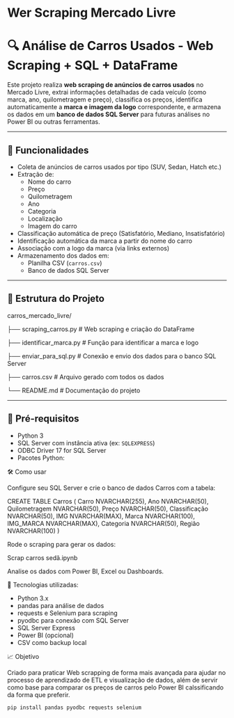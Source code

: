 # Wer Scraping Mercado Livre

# 🔍 Análise de Carros Usados - Web Scraping + SQL + DataFrame

Este projeto realiza **web scraping de anúncios de carros usados** no Mercado Livre, extrai informações detalhadas de cada veículo (como marca, ano, quilometragem e preço), classifica os preços, identifica automaticamente a **marca e imagem da logo** correspondente, e armazena os dados em um **banco de dados SQL Server** para futuras análises no Power BI ou outras ferramentas.

---

## 🚗 Funcionalidades

- Coleta de anúncios de carros usados por tipo (SUV, Sedan, Hatch etc.)
- Extração de:
  - Nome do carro
  - Preço
  - Quilometragem
  - Ano
  - Categoria
  - Localização
  - Imagem do carro
- Classificação automática de preço (Satisfatório, Mediano, Insatisfatório)
- Identificação automática da marca a partir do nome do carro
- Associação com a logo da marca (via links externos)
- Armazenamento dos dados em:
  - Planilha CSV (`carros.csv`)
  - Banco de dados SQL Server

---

## 📂 Estrutura do Projeto

carros_mercado_livre/

├── scraping_carros.py # Web scraping e criação do DataFrame

├── identificar_marca.py # Função para identificar a marca e logo

├── enviar_para_sql.py # Conexão e envio dos dados para o banco SQL Server

├── carros.csv # Arquivo gerado com todos os dados

└── README.md # Documentação do projeto


---

## 🧪 Pré-requisitos

- Python 3
- SQL Server com instância ativa (ex: `SQLEXPRESS`)
- ODBC Driver 17 for SQL Server
- Pacotes Python:

🛠️ Como usar

Configure seu SQL Server e crie o banco de dados Carros com a tabela:

CREATE TABLE Carros (
    Carro NVARCHAR(255),
    Ano NVARCHAR(50),
    Quilometragem NVARCHAR(50),
    Preço NVARCHAR(50),
    Classificação NVARCHAR(50),
    IMG NVARCHAR(MAX),
    Marca NVARCHAR(100),
    IMG_MARCA NVARCHAR(MAX),
    Categoria NVARCHAR(50),
    Região NVARCHAR(100)
)

Rode o scraping para gerar os dados:

Scrap carros sedã.ipynb

Analise os dados com Power BI, Excel ou Dashboards.

🧰 Tecnologias utilizadas:

- Python 3.x
- pandas para análise de dados
- requests e Selenium para scraping
- pyodbc para conexão com SQL Server
- SQL Server Express
- Power BI (opcional)
- CSV como backup local

📈 Objetivo

Criado para praticar Web scrapping de forma mais avançada para ajudar no processo de aprendizado de ETL e visualização de dados, além de servir como base para comparar os preços de carros pelo Power BI calssificando da forma que preferir.

```bash
pip install pandas pyodbc requests selenium
